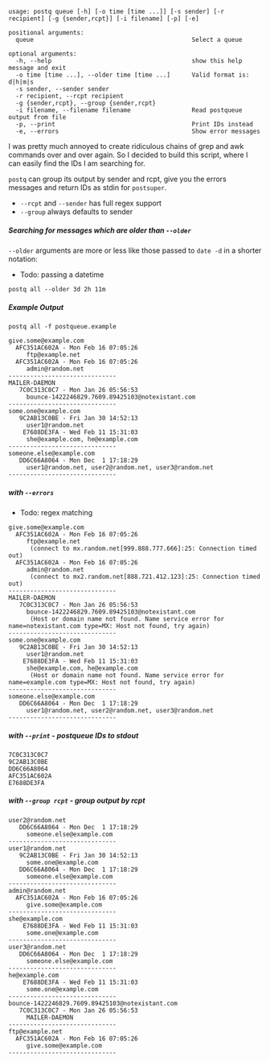 
```
usage: postq queue [-h] [-o time [time ...]] [-s sender] [-r recipient] [-g {sender,rcpt}] [-i filename] [-p] [-e]

positional arguments:
  queue                                            Select a queue

optional arguments:
  -h, --help                                       show this help message and exit
  -o time [time ...], --older time [time ...]      Valid format is: d|h|m|s
  -s sender, --sender sender
  -r recipient, --rcpt recipient
  -g {sender,rcpt}, --group {sender,rcpt}
  -i filename, --filename filename                 Read postqueue output from file
  -p, --print           					       Print IDs instead
  -e, --errors          					       Show error messages
```

I was pretty much annoyed to create ridiculous chains of grep and awk commands over and over again. So I decided to build this script, where I can easily find the IDs I am searching for.

```postq``` can group its output by sender and rcpt, give you the errors messages and return IDs as stdin for ```postsuper```.

- ```--rcpt``` and ```--sender``` has full regex support
- ```--group``` always defaults to sender

##### Searching for messages which are older than ```--older```
 
 ```--older``` arguments are more or less like those passed to ```date -d``` in a shorter notation:

 - Todo: passing a datetime

```postq all --older 3d 2h 11m```



##### _Example Output_

```postq all -f postqueue.example```
```
give.some@example.com
  AFC351AC602A - Mon Feb 16 07:05:26
     ftp@example.net
  AFC351AC602A - Mon Feb 16 07:05:26
     admin@random.net
------------------------------
MAILER-DAEMON
   7C0C313C0C7 - Mon Jan 26 05:56:53
     bounce-1422246829.7609.89425103@notexistant.com
------------------------------
some.one@example.com
   9C2AB13C0BE - Fri Jan 30 14:52:13
     user1@random.net
    E7688DE3FA - Wed Feb 11 15:31:03
     she@example.com, he@example.com
------------------------------
someone.else@example.com
   DD6C66A8064 - Mon Dec  1 17:18:29
     user1@random.net, user2@random.net, user3@random.net
------------------------------
```

##### with ```--errors```

- Todo: regex matching

```
give.some@example.com
  AFC351AC602A - Mon Feb 16 07:05:26
     ftp@example.net
      (connect to mx.random.net[999.888.777.666]:25: Connection timed out)
  AFC351AC602A - Mon Feb 16 07:05:26
     admin@random.net
      (connect to mx2.random.net[888.721.412.123]:25: Connection timed out)
------------------------------
MAILER-DAEMON
   7C0C313C0C7 - Mon Jan 26 05:56:53
     bounce-1422246829.7609.89425103@notexistant.com
      (Host or domain name not found. Name service error for name=notexistant.com type=MX: Host not found, try again)
------------------------------
some.one@example.com
   9C2AB13C0BE - Fri Jan 30 14:52:13
     user1@random.net
    E7688DE3FA - Wed Feb 11 15:31:03
     she@example.com, he@example.com
      (Host or domain name not found. Name service error for name=example.com type=MX: Host not found, try again)
------------------------------
someone.else@example.com
   DD6C66A8064 - Mon Dec  1 17:18:29
     user1@random.net, user2@random.net, user3@random.net
------------------------------
```

##### with ```--print``` - postqueue IDs to stdout
```
7C0C313C0C7
9C2AB13C0BE
DD6C66A8064
AFC351AC602A
E7688DE3FA
```

##### with ```--group rcpt``` - group output by rcpt

```
user2@random.net
   DD6C66A8064 - Mon Dec  1 17:18:29
     someone.else@example.com
------------------------------
user1@random.net
   9C2AB13C0BE - Fri Jan 30 14:52:13
     some.one@example.com
   DD6C66A8064 - Mon Dec  1 17:18:29
     someone.else@example.com
------------------------------
admin@random.net
  AFC351AC602A - Mon Feb 16 07:05:26
     give.some@example.com
------------------------------
she@example.com
    E7688DE3FA - Wed Feb 11 15:31:03
     some.one@example.com
------------------------------
user3@random.net
   DD6C66A8064 - Mon Dec  1 17:18:29
     someone.else@example.com
------------------------------
he@example.com
    E7688DE3FA - Wed Feb 11 15:31:03
     some.one@example.com
------------------------------
bounce-1422246829.7609.89425103@notexistant.com
   7C0C313C0C7 - Mon Jan 26 05:56:53
     MAILER-DAEMON
------------------------------
ftp@example.net
  AFC351AC602A - Mon Feb 16 07:05:26
     give.some@example.com
------------------------------
```